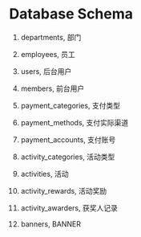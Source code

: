 # Database Schema
1.  departments, 部门
2.  employees, 员工
3.  users, 后台用户

4.  members, 前台用户

5.  payment_categories, 支付类型
6.  payment_methods, 支付实际渠道
7.  payment_accounts, 支付账号

8.  activity_categories, 活动类型
9.  activities, 活动
10. activity_rewards, 活动奖励
11. activity_awarders, 获奖人记录

12. banners, BANNER
